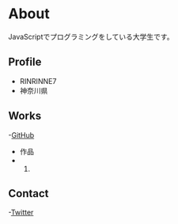 # About
JavaScriptでプログラミングをしている大学生です。

## Profile
- RINRINNE7
- 神奈川県

## Works
-[GitHub](https://github.com/RINRINNE7)
- 作品
 - 1.

## Contact
-[Twitter]()
